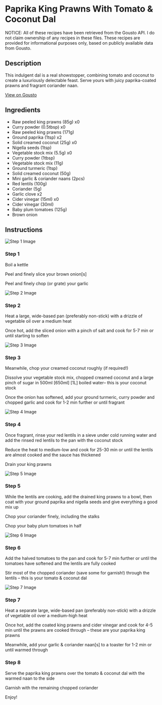 # Paprika King Prawns With Tomato & Coconut Dal 

NOTICE: All of these recipes have been retrieved from the Gousto API. I do not claim ownership of any recipes in these files. These recipes are provided for informational purposes only, based on publicly available data from Gousto.

## Description

This indulgent dal is a real showstopper, combining tomato and coconut to create a luxuriously delectable feast. Serve yours with juicy paprika-coated prawns and fragrant coriander naan.

[View on Gousto](https://www.gousto.co.uk/recipes/cookbook/paprika-prawns-with-tomato-coconut-dal)

## Ingredients

- Raw peeled king prawns (85g) x0
- Curry powder (0.5tbsp) x0
- Raw peeled king prawns (171g)
- Ground paprika (1tsp) x2
- Solid creamed coconut (25g) x0
- Nigella seeds (1tsp)
- Vegetable stock mix (5.5g) x0
- Curry powder (1tbsp)
- Vegetable stock mix (11g)
- Ground turmeric (1tsp)
- Solid creamed coconut (50g)
- Mini garlic & coriander naans (2pcs)
- Red lentils (100g)
- Coriander (5g)
- Garlic clove x2
- Cider vinegar (15ml) x0
- Cider vinegar (30ml)
- Baby plum tomatoes (125g)
- Brown onion

## Instructions

![Step 1 Image](https://production-media.gousto.co.uk/cms/recipe-step-image/step-1-1628688089006-x200.jpg)

### Step 1

Boil a kettle

Peel and finely slice your brown onion[s]

Peel and finely chop (or grate) your garlic

![Step 2 Image](https://production-media.gousto.co.uk/cms/recipe-step-image/step-2-1628688099309-x200.jpg)

### Step 2

Heat a large, wide-based pan (preferably non-stick) with a drizzle of vegetable oil over a medium heat

Once hot, add the sliced onion with a pinch of salt and cook for 5-7 min or until starting to soften

![Step 3 Image](https://production-media.gousto.co.uk/cms/recipe-step-image/step-3-1628688107150-x200.jpg)

### Step 3

Meanwhile, chop your creamed coconut roughly (if required!)

Dissolve your vegetable stock mix, chopped creamed coconut and a large pinch of sugar in 500ml <span class="text-purple">[650ml]<span class="text-danger"> </span>[1L]</span> boiled water– this is your coconut stock

Once the onion has softened, add your ground turmeric, curry powder and chopped garlic and cook for 1-2 min further or until fragrant

![Step 4 Image](https://production-media.gousto.co.uk/cms/recipe-step-image/step-4-1628688123383-x200.jpg)

### Step 4

Once fragrant, rinse your red lentils in a sieve under cold running water and add the rinsed red lentils to the pan with the coconut stock

Reduce the heat to medium-low and cook for 25-30 min or until the lentils are almost cooked and the sauce has thickened

Drain your king prawns

![Step 5 Image](https://production-media.gousto.co.uk/cms/recipe-step-image/Step-5-1628688131009-x200.jpg)

### Step 5

While the lentils are cooking, add the drained king prawns to a bowl, then coat with your ground paprika and nigella seeds and give everything a good mix up

Chop your coriander finely, including the stalks

Chop your baby plum tomatoes in half

![Step 6 Image](https://production-media.gousto.co.uk/cms/recipe-step-image/step-6-1628688138159-x200.jpg)

### Step 6

Add the halved tomatoes to the pan and cook for 5-7 min further or until the tomatoes have softened and the lentils are fully cooked

Stir most of the chopped coriander (save some for garnish!) through the lentils – this is your tomato & coconut dal

![Step 7 Image](https://production-media.gousto.co.uk/cms/recipe-step-image/Step-7-1628688155389-x200.jpg)

### Step 7

Heat a separate large, wide-based pan (preferably non-stick) with a drizzle of vegetable oil over a medium-high heat

Once hot, add the coated king prawns and cider vinegar and cook for 4-5 min until the prawns are cooked through – these are your paprika king prawns

Meanwhile, add your garlic & coriander naan[s] to a toaster for 1-2 min or until warmed through

### Step 8

Serve the paprika king prawns over the tomato & coconut dal with the warmed naan to the side

Garnish with the remaining chopped coriander

Enjoy!

